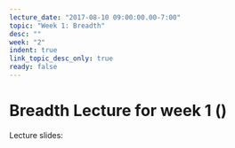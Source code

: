 ```yaml
---
lecture_date: "2017-08-10 09:00:00.00-7:00"
topic: "Week 1: Breadth"
desc: ""
week: "2"
indent: true
link_topic_desc_only: true
ready: false
---
```


# Breadth Lecture for week 1 ()

Lecture slides:

